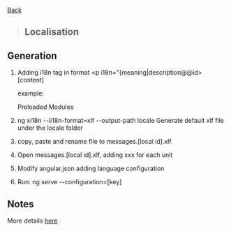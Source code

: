[Back](../angular-frontend.md)

> ## Localisation

## Generation

1. Adding i18n tag
  in format <p i18n="{meaning|description@@id>[content]</p>
  example: <p i18n="Preloaded modules|Title of preloaded modules@@DashboardTitle">Preloaded Modules</p>

2. ng xi18n --ii18n-format=xlf --output-path locale
  Generate default xlf file under the locale folder

3. copy, paste and rename file to messages.[local id].xlf

4. Open messages.[local id].xlf, adding <target>xxx</target> for each unit

5. Modify angular.json adding language configuration

6. Run: ng serve --configuration=[key]

## Notes

More details [here](https://angular.io/guide/i18n)